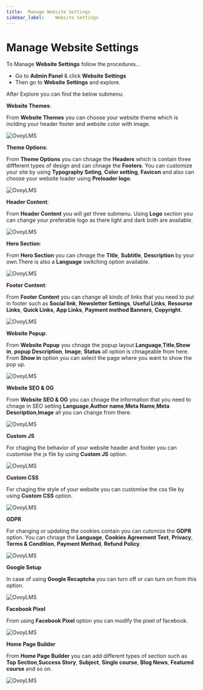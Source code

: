 ```yaml
---
title:  Manage Website Settings
sidebar_label:    Website Settings
---
```


# Manage Website Settings
To Manage **Website Settings** follow the procedures…


- Go to **Admin Panel** &  click **Website Settings**
- Then go to **Website Settings** and explore.

After Explore you can find the below submenu:

 **Website Themes**:

From **Website Themes** you can choose your website theme which is inclding your header footer and website color with image.

![OvoyLMS](/assets/ovoy/website_themes.png)

 **Theme Options**:

From **Theme Options** you can chnage the **Headers** which is contain three diffferent types of design and can chnage the **Footers**. You can customize your site by using **Typography Seting**, **Color setting**, **Favicon** and also can choose your website loader using **Preloader logo**.

![OvoyLMS](/assets/ovoy/theme_options.png)

 **Header Content**:

From **Header Content** you will get three submenu. Using **Logo** section you can change your preferable logo as there light and dark both are available.

![OvoyLMS](/assets/ovoy/Header_Content.png)

 **Hero Section**:

From **Hero Section** you can chnage the **Title**, **Subtitle**, **Description** by your own.There is also a **Language** switching option available.

![OvoyLMS](/assets/ovoy/website_settings_hero_section.png)

 **Footer Content**:

From **Footer Content** you can change all kinds of links that you need to put in footer such as **Social link**, **Newsletter Settings**, **Useful Links**, **Resourse Links**, **Quick Links**, **App Links**, **Payment method Banners**, **Copyright**.

![OvoyLMS](/assets/ovoy/Header_Content.png)

**Website Popup**:

From **Website Popup** you chnage the popup layout.**Language**,**Title**,**Show in**, **popup Description**, **Image**, **Status** all option is chnageable from here. From **Show in** option you can select the page where you want to show the pop up.

![OvoyLMS](/assets/ovoy/Header_Content.png)

**Website SEO & OG**

From **Website SEO & OG** you can chnage the information that you need to chnage in SEO setting **Language**,**Author name**,**Meta Name**,**Meta Description**,**Image** all you can change from there.

![OvoyLMS](/assets/ovoy/Header_Content.png)

**Custom JS**

For chaging the behavior of your website header and footer you can customise the js file by using **Custom JS** option.

![OvoyLMS](/assets/ovoy/Header_Content.png)

**Custom CSS**

For chaging the style of your website you can customise the css file by using **Custom CSS** option.

![OvoyLMS](/assets/ovoy/Header_Content.png)

**GDPR**

For changing or updating  the cookies contain you can cutomize the **GDPR** option. You can chnage the **Language**, **Cookies Agreement Text**, **Privacy**, **Terms & Condition**, **Payment Method**, **Refund Policy**.

![OvoyLMS](/assets/ovoy/Header_Content.png)

**Google Setup**

In case of using **Google Recaptcha** you can turn off or can turn on from this option.

![OvoyLMS](/assets/ovoy/Header_Content.png)

**Facebook Pixel**

From using **Facebook Pixel** option you can modify the pixel of facebook.

![OvoyLMS](/assets/ovoy/Header_Content.png)


**Home Page Builder**

From **Home Page Builder** you can add different types of section such as **Top Section**,**Success Story**, **Subject**, **Single course**, **Blog News**, **Featured course** and so on.

![OvoyLMS](/assets/ovoy/homepage_builder.png)
